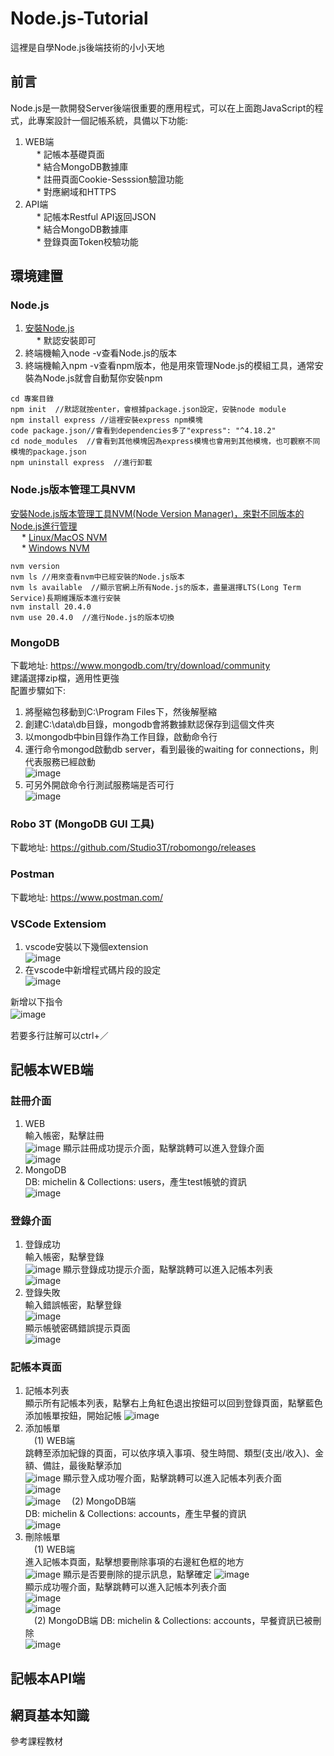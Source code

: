 # Node.js-Tutorial
這裡是自學Node.js後端技術的小小天地
## 前言
Node.js是一款開發Server後端很重要的應用程式，可以在上面跑JavaScript的程式，此專案設計一個記帳系統，具備以下功能:  
1. WEB端   
&emsp; * 記帳本基礎頁面      
&emsp; * 結合MongoDB數據庫   
&emsp; * 註冊頁面Cookie-Sesssion驗證功能   
&emsp; * 對應網域和HTTPS
3. API端    
&emsp; * 記帳本Restful API返回JSON  
&emsp; * 結合MongoDB數據庫  
&emsp; * 登錄頁面Token校驗功能       
## 環境建置
### Node.js
1. [安裝Node.js](https://nodejs.org/en)  
&emsp; * 默認安裝即可  
2. 終端機輸入node -v查看Node.js的版本  
3. 終端機輸入npm -v查看npm版本，他是用來管理Node.js的模組工具，通常安裝為Node.js就會自動幫你安裝npm      
```   
cd 專案目錄
npm init  //默認就按enter，會根據package.json設定，安裝node module   
npm install express //這裡安裝express npm模塊
code package.json//會看到dependencies多了"express": "^4.18.2"
cd node_modules  //會看到其他模塊因為express模塊也會用到其他模塊，也可觀察不同模塊的package.json
npm uninstall express  //進行卸載
```
### Node.js版本管理工具NVM
[安裝Node.js版本管理工具NVM(Node Version Manager)，來對不同版本的Node.js進行管理](https://www.youtube.com/watch?v=YJdh2E4idmY&list=PL50akgsaBZlF9DADkYuQZLQBDLHZHZ-9N&index=8)  
&emsp; * [Linux/MacOS NVM](https://github.com/nvm-sh/nvm)    
&emsp; * [Windows NVM](https://github.com/coreybutler/nvm-windows)
```
nvm version
nvm ls //用來查看nvm中已經安裝的Node.js版本
nvm ls available  //顯示官網上所有Node.js的版本，盡量選擇LTS(Long Term Service)長期維護版本進行安裝   
nvm install 20.4.0
nvm use 20.4.0  //進行Node.js的版本切換
```
### MongoDB
下載地址: https://www.mongodb.com/try/download/community   
建議選擇zip檔，適用性更強   
配置步驟如下:   
1. 將壓縮包移動到C:\Program Files下，然後解壓縮   
2. 創建C:\data\db目錄，mongodb會將數據默認保存到這個文件夾   
3. 以mongodb中bin目錄作為工作目錄，啟動命令行  
4. 運行命令mongod啟動db server，看到最後的waiting for connections，則代表服務已經啟動   
![image](https://github.com/csiemichelin/Node.js-Tutorial/assets/49907717/e4ace2c0-946e-4c4d-ab5e-e779696a894e)
5. 可另外開啟命令行測試服務端是否可行  
![image](https://github.com/csiemichelin/Node.js-Tutorial/assets/49907717/144ec157-9b38-4a33-8910-909cb0afa4ed)  
### Robo 3T (MongoDB GUI 工具)  
下載地址: https://github.com/Studio3T/robomongo/releases   
### Postman   
下載地址: https://www.postman.com/   
### VSCode Extensiom
1. vscode安裝以下幾個extension     
![image](https://github.com/csiemichelin/Node.js-Tutorial/assets/49907717/72dc37c5-099b-4684-8d14-d9261af738f7)  
2. 在vscode中新增程式碼片段的設定  
![image](https://github.com/csiemichelin/Node.js-Tutorial/assets/49907717/3cdb44cd-59d2-4e56-9949-72384c1ed14e)  

新增以下指令  
![image](https://github.com/csiemichelin/Node.js-Tutorial/assets/49907717/600f24e1-2139-4383-896a-a04919b546f7)    　

若要多行註解可以ctrl+／    

## 記帳本WEB端   
### 註冊介面
1. WEB   
輸入帳密，點擊註冊   
![image](https://github.com/csiemichelin/Node.js-Tutorial/assets/49907717/8915ce06-3fc9-4880-825c-9be5d66aa84b)
顯示註冊成功提示介面，點擊跳轉可以進入登錄介面     
![image](https://github.com/csiemichelin/Node.js-Tutorial/assets/49907717/90e6aa64-54d2-40a5-a1a1-356b2d1cd6c6)
2. MongoDB  
DB: michelin & Collections: users，產生test帳號的資訊         
![image](https://github.com/csiemichelin/Node.js-Tutorial/assets/49907717/7312ac34-559e-4ee9-9e32-54c3fd53307b)
### 登錄介面
1. 登錄成功    
輸入帳密，點擊登錄    
![image](https://github.com/csiemichelin/Node.js-Tutorial/assets/49907717/d73636ff-4f28-402c-9f65-7884f7e6bd0e)
顯示登錄成功提示介面，點擊跳轉可以進入記帳本列表       
![image](https://github.com/csiemichelin/Node.js-Tutorial/assets/49907717/4bebb1f7-803b-439a-ad0a-91986f8afa34)   
3. 登錄失敗   
輸入錯誤帳密，點擊登錄     
![image](https://github.com/csiemichelin/Node.js-Tutorial/assets/49907717/9d960066-4487-4654-8b57-de90c2b54910)   
顯示帳號密碼錯誤提示頁面   
![image](https://github.com/csiemichelin/Node.js-Tutorial/assets/49907717/f45b0e5d-5cc3-4b59-9a1f-ba9c9373e68b)   
### 記帳本頁面  
1. 記帳本列表   
顯示所有記帳本列表，點擊右上角紅色退出按鈕可以回到登錄頁面，點擊藍色添加帳單按鈕，開始記帳
![image](https://github.com/csiemichelin/Node.js-Tutorial/assets/49907717/07e947dd-6c44-4075-a3ef-b20563e01fa9)  
2. 添加帳單   
&emsp;(1) WEB端   
跳轉至添加紀錄的頁面，可以依序填入事項、發生時間、類型(支出/收入)、金額、備註，最後點擊添加   
![image](https://github.com/csiemichelin/Node.js-Tutorial/assets/49907717/f53fb84b-caba-4027-af80-d1f77378f517)
顯示登入成功喔介面，點擊跳轉可以進入記帳本列表介面    
![image](https://github.com/csiemichelin/Node.js-Tutorial/assets/49907717/264e58ed-739f-4bc0-9069-1b330a0a3818)  
![image](https://github.com/csiemichelin/Node.js-Tutorial/assets/49907717/a9f13b58-d8ad-4081-a4f6-687d772127c5)
&emsp;(2) MongoDB端   
DB: michelin & Collections: accounts，產生早餐的資訊   
![image](https://github.com/csiemichelin/Node.js-Tutorial/assets/49907717/5e092a8c-9789-4b32-9e26-f76dd803f185)  
3. 刪除帳單    
&emsp;(1) WEB端   
進入記帳本頁面，點擊想要刪除事項的右邊紅色框的地方   
![image](https://github.com/csiemichelin/Node.js-Tutorial/assets/49907717/22d8f5e9-4a44-481e-bb3b-2ab1ac440bbc)
顯示是否要刪除的提示訊息，點擊確定
![image](https://github.com/csiemichelin/Node.js-Tutorial/assets/49907717/17c7c88a-4d32-4962-b49c-bb423913566e)   
顯示成功喔介面，點擊跳轉可以進入記帳本列表介面   
![image](https://github.com/csiemichelin/Node.js-Tutorial/assets/49907717/961d4ecd-71f4-4a79-91f2-6c4f92561472)  
![image](https://github.com/csiemichelin/Node.js-Tutorial/assets/49907717/a5ebb28c-b61e-46b2-abd0-a619b25a37e0)  
&emsp;(2) MongoDB端
DB: michelin & Collections: accounts，早餐資訊已被刪除     
![image](https://github.com/csiemichelin/Node.js-Tutorial/assets/49907717/2b0a9efa-35fe-4029-99a2-afe3c5f111ec)

## 記帳本API端  
## 網頁基本知識   
參考課程教材   

